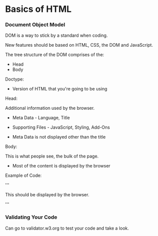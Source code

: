 # Basics of HTML

### Document Object Model

DOM is a way to stick by a standard when coding. 

New features should be based on HTML, CSS, the DOM and JavaScript.



The tree structure of the DOM comprises of the:

- Head
- Body



Doctype:

- Version of HTML that you're going to be using



Head:

Additional information used by the browser.

- Meta Data - Language, Title

- Supporting Files - JavaScript, Styling, Add-Ons

- Meta Data is not displayed other than the title

  

Body:

This is what people see, the bulk of the page.

- Most of the content is displayed by the browser



Example of Code:

'''

<!DOCTYPE html>
<html lang = "en">
<head>
    <meta charset = "UTF-8">
    <title>My First Page</title>
</head>
<body>
    This should be displayed by the browser.
</body>
</html>
</!doctype>

'''



### Validating Your Code

Can go to validator.w3.org to test your code and take a look.